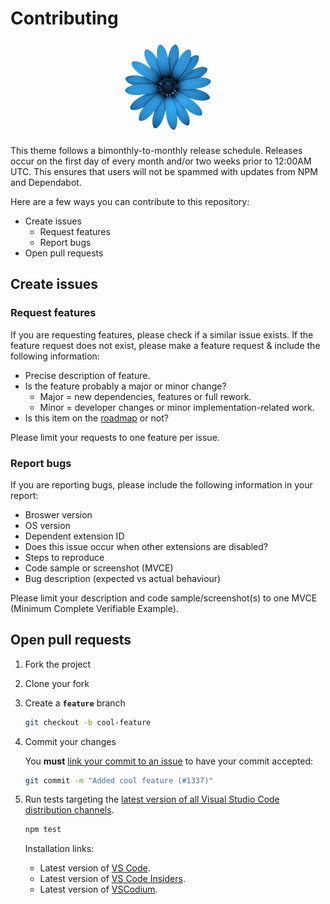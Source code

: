 # Contributing

<div align="center"><img src="./assets/icon.png" width="150px"></img></div>

This theme follows a bimonthly-to-monthly release schedule. Releases occur on the first day of every month and/or two weeks prior to 12:00AM UTC. This ensures that users will not be spammed with updates from NPM and Dependabot.

Here are a few ways you can contribute to this repository:

- Create issues
  - Request features
  - Report bugs
- Open pull requests

## Create issues

### Request features

If you are requesting features, please check if a similar issue exists. If the feature request does not exist, please make a feature request & include the following information:

- Precise description of feature.
- Is the feature probably a major or minor change?
  - Major = new dependencies, features or full rework.
  - Minor = developer changes or minor implementation-related work.
- Is this item on the [roadmap] or not?

Please limit your requests to one feature per issue.

### Report bugs

If you are reporting bugs, please include the following information in your report:

- Broswer version
- OS version
- Dependent extension ID
- Does this issue occur when other extensions are disabled?
- Steps to reproduce
- Code sample or screenshot (MVCE)
- Bug description (expected vs actual behaviour)

Please limit your description and code sample/screenshot(s) to one MVCE (Minimum Complete Verifiable Example).

## Open pull requests

1. Fork the project

2. Clone your fork

3. Create a **`feature`** branch

   ```sh
   git checkout -b cool-feature
   ```

4. Commit your changes

   You **must** [link your commit to an issue][github-pr-link] to have your commit accepted:
   ```sh
   git commit -m "Added cool feature (#1337)"
   ```

5. Run tests targeting the [latest version of all Visual Studio Code distribution channels][vscode-download].
   ```sh
   npm test
   ```
   Installation links:
   - Latest version of [VS Code][vscode-download].
   - Latest version of [VS Code Insiders][vscode-insiders-download].
   - Latest version of [VSCodium][vscodium-download].


<!-- Create issues -->
[roadmap]: https://github.com/vsce-toolroom/vscode-textmate-languageservice/-/blob/main/CHANGELOG.md#roadmap
<!-- Open pull requests -->
[github-pr-link]: https://docs.github.com/en/issues/tracking-your-work-with-issues/linking-a-pull-request-to-an-issue#linking-a-pull-request-to-an-issue-using-a-keyword
[vscode-download]: https://code.visualstudio.com/Download
[vscode-insiders-download]: https://code.visualstudio.com/insiders/
[vscodium-download]: https://vscodium.com/#install
